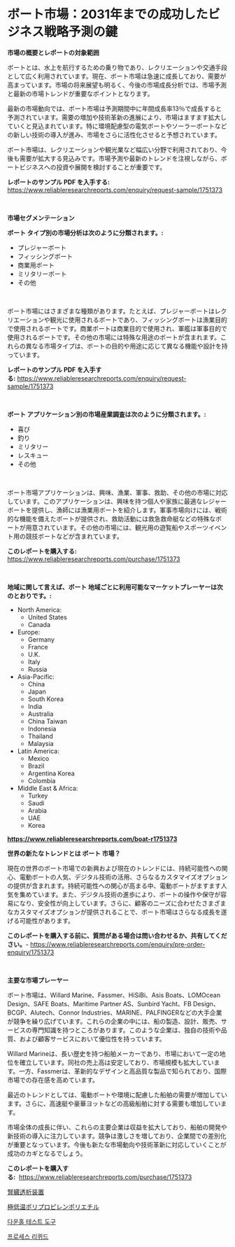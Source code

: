 <p><h1>ボート市場：2031年までの成功したビジネス戦略予測の鍵</h1></p><p><strong>市場の概要とレポートの対象範囲</strong></p>
<p><p>ボートとは、水上を航行するための乗り物であり、レクリエーションや交通手段として広く利用されています。現在、ボート市場は急速に成長しており、需要が高まっています。市場の将来展望も明るく、今後の市場成長分析では、市場予測と最新の市場トレンドが重要なポイントとなります。</p><p>最新の市場動向では、ボート市場は予測期間中に年間成長率13％で成長すると予測されています。需要の増加や技術革新の進展により、市場はますます拡大していくと見込まれています。特に環境配慮型の電気ボートやソーラーボートなどの新しい技術の導入が進み、市場をさらに活性化させると予想されています。</p><p>ボート市場は、レクリエーションや観光業など幅広い分野で利用されており、今後も需要が拡大する見込みです。市場予測や最新のトレンドを注視しながら、ボートビジネスへの投資や展開を検討することが重要です。</p></p>
<p><strong>レポートのサンプル PDF を入手する:</strong> <a href="https://www.reliableresearchreports.com/enquiry/request-sample/1751373">https://www.reliableresearchreports.com/enquiry/request-sample/1751373</a></p>
<p>&nbsp;</p>
<p><strong>市場セグメンテーション</strong></p>
<p><strong>ボート タイプ別の市場分析は次のように分類されます。:</strong></p>
<p><ul><li>プレジャーボート</li><li>フィッシングボート</li><li>商業用ボート</li><li>ミリタリーボート</li><li>その他</li></ul></p>
<p>&nbsp;</p>
<p><p>ボート市場にはさまざまな種類があります。たとえば、プレジャーボートはレクリエーションや観光に使用されるボートであり、フィッシングボートは漁業目的で使用されるボートです。商業ボートは商業目的で使用され、軍艦は軍事目的で使用されるボートです。その他の市場には特殊な用途のボートが含まれます。これらの異なる市場タイプは、ボートの目的や用途に応じて異なる機能や設計を持っています。</p></p>
<p><strong>レポートのサンプル PDF を入手する:</strong>&nbsp;<a href="https://www.reliableresearchreports.com/enquiry/request-sample/1751373">https://www.reliableresearchreports.com/enquiry/request-sample/1751373</a></p>
<p>&nbsp;</p>
<p><strong> ボート アプリケーション別の市場産業調査は次のように分類されます。:</strong></p>
<p><ul><li>喜び</li><li>釣り</li><li>ミリタリー</li><li>レスキュー</li><li>その他</li></ul></p>
<p>&nbsp;</p>
<p><p>ボート市場アプリケーションは、興味、漁業、軍事、救助、その他の市場に対応しています。このアプリケーションは、興味を持つ個人や家族に最適なレジャーボートを提供し、漁師には漁業用ボートを紹介します。軍事市場向けには、戦術的な機能を備えたボートが提供され、救助活動には救急救命艇などの特殊なボートが用意されています。その他の市場には、観光用の遊覧船やスポーツイベント用の競技ボートなどが含まれています。</p></p>
<p><strong>このレポートを購入する:</strong>&nbsp; <a href="https://www.reliableresearchreports.com/purchase/1751373">https://www.reliableresearchreports.com/purchase/1751373</a></p>
<p>&nbsp;</p>
<p><strong>地域に関して言えば、ボート 地域ごとに利用可能なマーケットプレーヤーは次のとおりです。:</strong></p>
<p><ul>
    <li>
        North America:
        <ul>
            <li>United States</li>
            <li>Canada</li>
        </ul>
    </li>
    <li>
        Europe:
        <ul>
            <li>Germany</li>
            <li>France</li>
            <li>U.K.</li>
            <li>Italy</li>
            <li>Russia</li>
        </ul>
    </li>
    <li>
        Asia-Pacific:
        <ul>
            <li>China</li>
            <li>Japan</li>
            <li>South Korea</li>
            <li>India</li>
            <li>Australia</li>
            <li>China Taiwan</li>
            <li>Indonesia</li>
            <li>Thailand</li>
            <li>Malaysia</li>
        </ul>
    </li>
    <li>
        Latin America:
        <ul>
            <li>Mexico</li>
            <li>Brazil</li>
            <li>Argentina Korea</li>
            <li>Colombia</li>
        </ul>
    </li>
    <li>
        Middle East & Africa:
        <ul>
            <li>Turkey</li>
            <li>Saudi</li>
            <li>Arabia</li>
            <li>UAE</li>
            <li>Korea</li>
        </ul>
    </li>
    </ul></p>
<p><strong><a href="https://www.reliableresearchreports.com/boat-r1751373">https://www.reliableresearchreports.com/boat-r1751373</a></strong>&nbsp;</p>
<p><strong>世界の新たなトレンドとは ボート 市場？</strong></p>
<p><p>現在の世界のボート市場での新興および現在のトレンドには、持続可能性への関心、電動ボートの人気、デジタル技術の活用、さらなるカスタマイズオプションの提供が含まれます。持続可能性への関心が高まる中、電動ボートがますます人気を集めています。また、デジタル技術の進歩により、ボートの操作や保守が容易になり、安全性が向上しています。さらに、顧客のニーズに合わせたさまざまなカスタマイズオプションが提供されることで、ボート市場はさらなる成長を遂げる可能性があります。</p></p>
<p><strong>このレポートを購入する前に、質問がある場合は問い合わせるか、共有してください。</strong>- <a href="https://www.reliableresearchreports.com/enquiry/pre-order-enquiry/1751373">https://www.reliableresearchreports.com/enquiry/pre-order-enquiry/1751373</a></p>
<p>&nbsp;</p>
<p><strong>主要な市場プレーヤー</strong></p>
<p><p>ボート市場は、Willard Marine、Fassmer、HiSiBi、Asis Boats、LOMOcean Design、SAFE Boats、Maritime Partner AS、Sunbird Yacht、FB Design、BCGP、Alutech、Connor Industries、MARINE、PALFINGERなどの大手企業が競争を繰り広げています。これらの企業の中には、船の製造、設計、販売、サービスの専門知識を持つところがあります。このような企業は、独自の技術や品質、および顧客サービスにおいて優位性を持っています。</p><p>Willard Marineは、長い歴史を持つ船舶メーカーであり、市場において一定の地位を確立しています。同社の売上高は安定しており、市場規模も拡大しています。一方、Fassmerは、革新的なデザインと高品質な製品で知られており、国際市場での存在感を高めています。</p><p>最近のトレンドとしては、電動ボートや環境に配慮した船舶の需要が増加しています。さらに、高速艇や豪華ヨットなどの高級船舶に対する需要も増加しています。</p><p>市場全体の成長に伴い、これらの主要企業は収益を拡大しており、船舶の開発や新技術の導入に注力しています。競争は激しさを増しており、企業間での差別化が重要となっています。今後も新たな市場動向や技術革新に対応していくことが成功のカギとなるでしょう。</p></p>
<p><strong>このレポートを購入する:</strong>&nbsp;&nbsp;<a href="https://www.reliableresearchreports.com/purchase/1751373">https://www.reliableresearchreports.com/purchase/1751373</a></p>
<p><p><a href="https://medium.com/@jonathandavies84/%E8%85%8E%E8%87%93%E9%80%8F%E6%9E%90%E8%A3%85%E7%BD%AE%E3%81%AE%E5%B8%82%E5%A0%B4%E8%AA%BF%E6%9F%BB%E3%83%AC%E3%83%9D%E3%83%BC%E3%83%88-%E3%81%9D%E3%81%AE%E6%AD%B4%E5%8F%B2%E3%81%A82031%E5%B9%B4%E3%81%BE%E3%81%A7%E3%81%AE%E4%BA%88%E6%B8%AC-c89f0be1c85e">腎臓透析装置</a></p><p><a href="https://medium.com/@wilmerwalsh1/%E4%BD%8E%E6%B8%A9ppe%E5%B8%82%E5%A0%B4%E3%82%B7%E3%82%A7%E3%82%A2%E3%81%AE%E9%80%B2%E5%8C%96%E3%81%A8%E5%B8%82%E5%A0%B4%E6%88%90%E9%95%B7%E3%83%88%E3%83%AC%E3%83%B3%E3%83%892024%E5%B9%B4%E3%81%8B%E3%82%892031%E5%B9%B4-b6f41429abdf">極低温ポリプロピレンポリエチル</a></p><p><a href="https://medium.com/@dylanobrien626/%EB%8B%A4%EC%9A%B4%ED%99%80-%ED%85%8C%EC%8A%A4%ED%8A%B8-%EB%8F%84%EA%B5%AC-%EC%8B%9C%EC%9E%A5-%EA%B7%9C%EB%AA%A8-%EB%B0%8F-%EC%8B%9C%EC%9E%A5-%EB%8F%99%ED%96%A5-%EC%82%B0%EC%97%85-%EC%A0%84%EC%B2%B4-%EA%B0%9C%EC%9A%94-2024%EB%85%84%EB%B6%80%ED%84%B0-2031%EB%85%84-1e15c1cb2da8">다운홀 테스트 도구</a></p><p><a href="https://medium.com/@deborahward03/2024%EB%85%84%EB%B6%80%ED%84%B0-2031%EB%85%84%EA%B9%8C%EC%A7%80%EC%9D%98-%ED%94%84%EB%A1%9C%EC%84%B8%EC%8A%A4-%EC%95%A1%EC%B2%B4-%EC%8B%9C%EC%9E%A5-%EC%A0%90%EC%9C%A0%EC%9C%A8-%EB%B3%80%ED%99%94%EC%99%80-%EC%8B%9C%EC%9E%A5-%EC%84%B1%EC%9E%A5-%ED%8A%B8%EB%A0%8C%EB%93%9C-67a51eead81e">프로세스 리퀴드</a></p></p>